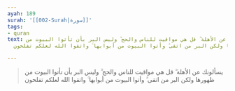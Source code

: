 ```yaml
---
ayah: 189
surah: '[[002-Surah|سورة]]'
tags:
- quran
text: يسألونك عن الأهلة ۖ قل هي مواقيت للناس والحج ۗ وليس البر بأن تأتوا البيوت من
  ظهورها ولكن البر من اتقى ۗ وأتوا البيوت من أبوابها ۚ واتقوا الله لعلكم تفلحون

---
```

> يسألونك عن الأهلة ۖ قل هي مواقيت للناس والحج ۗ وليس البر بأن تأتوا البيوت من ظهورها ولكن البر من اتقى ۗ وأتوا البيوت من أبوابها ۚ واتقوا الله لعلكم تفلحون
